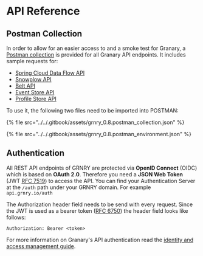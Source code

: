 # API Reference

## Postman **Collection**

In order to allow for an easier access to and a smoke test for Granary, a [Postman collection](https://learning.getpostman.com/docs/postman/collections/intro_to_collections/) is provided for all Granary API endpoints. It includes sample requests for:

* [Spring Cloud Data Flow API](../../learning-grnry-1/data-in/getting-started.md)
* [Snowplow API](snowplow-api-endpoints.md)
* [Belt API](belt-api.md)
* [Event Store API](event-store-api.md)
* [Profile Store API](profile-store-api.md)

To use it, the following two files need to be imported into POSTMAN:

{% file src="../../.gitbook/assets/grnry\_0.8.postman\_collection.json" %}

{% file src="../../.gitbook/assets/grnry\_0.8.postman\_environment.json" %}

## **Authentication**

All REST API endpoints of GRNRY are protected via **OpenID Connect** \(OIDC\) which is based on **OAuth 2.0**. Therefore you need a **JSON Web Token** \(JWT [RFC 7519](https://tools.ietf.org/html/rfc7519)\) to access the API. You can find your Authentication Server at the `/auth` path under your GRNRY domain. For example `api.grnry.io/auth`

The Authorization header field needs to be send with every request. Since the JWT is used as a bearer token \([RFC 6750](https://tools.ietf.org/html/rfc6750)\) the header field looks like follows:

```text
Authorization: Bearer <token>
```

For more information on Granary's API authentication read the [identity and access management guide](../../operator-reference/identity-and-access-management/).

